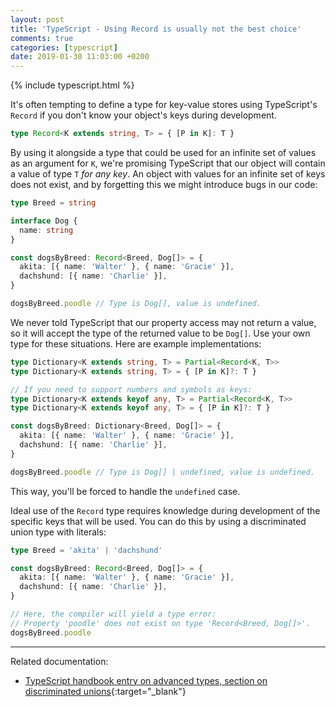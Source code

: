 ```yaml
---
layout: post
title: 'TypeScript - Using Record is usually not the best choice'
comments: true
categories: [typescript]
date: 2019-01-30 11:03:00 +0200
---
```


{% include typescript.html %}

It's often tempting to define a type for key-value stores using TypeScript's `Record` if you don't know your object's keys during development.

```ts
type Record<K extends string, T> = { [P in K]: T }
```

By using it alongside a type that could be used for an infinite set of values as an argument for `K`, we're promising TypeScript that our object will contain a value of type `T` _for any key_. An object with values for an infinite set of keys does not exist, and by forgetting this we might introduce bugs in our code:

```ts
type Breed = string

interface Dog {
  name: string
}

const dogsByBreed: Record<Breed, Dog[]> = {
  akita: [{ name: 'Walter' }, { name: 'Gracie' }],
  dachshund: [{ name: 'Charlie' }],
}

dogsByBreed.poodle // Type is Dog[], value is undefined.
```

We never told TypeScript that our property access may not return a value, so it will accept the type of the returned value to be `Dog[]`. Use your own type for these situations. Here are example implementations:

```ts
type Dictionary<K extends string, T> = Partial<Record<K, T>>
type Dictionary<K extends string, T> = { [P in K]?: T }

// If you need to support numbers and symbols as keys:
type Dictionary<K extends keyof any, T> = Partial<Record<K, T>>
type Dictionary<K extends keyof any, T> = { [P in K]?: T }

const dogsByBreed: Dictionary<Breed, Dog[]> = {
  akita: [{ name: 'Walter' }, { name: 'Gracie' }],
  dachshund: [{ name: 'Charlie' }],
}

dogsByBreed.poodle // Type is Dog[] | undefined, value is undefined.
```

This way, you'll be forced to handle the `undefined` case.

Ideal use of the `Record` type requires knowledge during development of the specific keys that will be used. You can do this by using a discriminated union type with literals:

```ts
type Breed = 'akita' | 'dachshund'

const dogsByBreed: Record<Breed, Dog[]> = {
  akita: [{ name: 'Walter' }, { name: 'Gracie' }],
  dachshund: [{ name: 'Charlie' }],
}

// Here, the compiler will yield a type error:
// Property 'poodle' does not exist on type 'Record<Breed, Dog[]>'.
dogsByBreed.poodle
```

---

Related documentation:

- [TypeScript handbook entry on advanced types, section on discriminated unions](https://www.typescriptlang.org/docs/handbook/advanced-types.html){:target="\_blank"}
